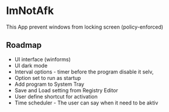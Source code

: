 # ImNotAfk
This App prevent windows from locking screen (policy-enforced)

## Roadmap
* UI interface (winforms)
* UI dark mode
* Interval options - timer before the program disable it selv, 
* Option set to run as startup
* Add program to System Tray
* Save and Load setting from Registry Editor
* User define shortcut for activation
* Time scheduler - The user can say when it need to be aktiv
